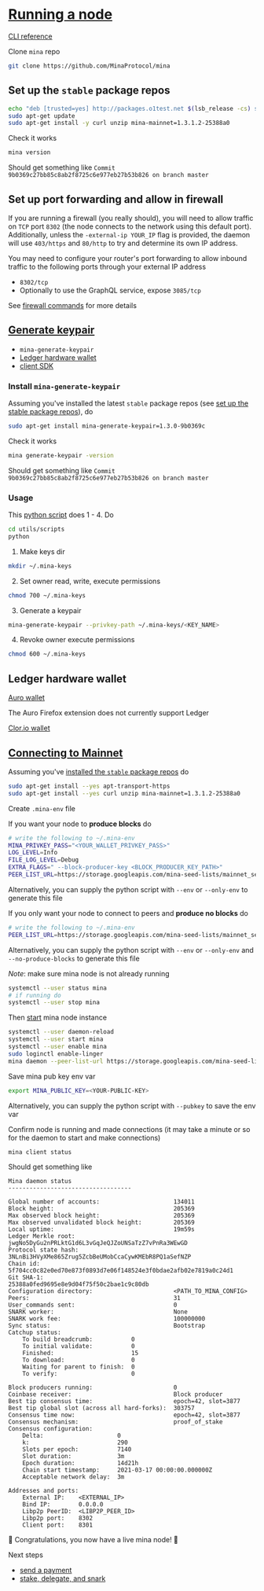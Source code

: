 # [Running a node](https://docs.minaprotocol.com/node-operators/getting-started)

[CLI reference](https://docs.minaprotocol.com/node-operators/mina-cli-reference)

Clone `mina` repo

```sh
git clone https://github.com/MinaProtocol/mina
```

## Set up the `stable` package repos

```sh
echo "deb [trusted=yes] http://packages.o1test.net $(lsb_release -cs) stable" | sudo tee /etc/apt/sources.list.d/mina.list
sudo apt-get update
sudo apt-get install -y curl unzip mina-mainnet=1.3.1.2-25388a0
```

Check it works

```sh
mina version
```

Should get something like `Commit 9b0369c27bb85c8ab2f8725c6e977eb27b53b826 on branch master`

## Set up port forwarding and allow in firewall

If you are running a firewall (you really should), you will need to allow traffic on `TCP` port `8302` (the node connects to the network using this default port). Additionally, unless the `-external-ip YOUR_IP` flag is provided, the daemon will use `403/https` and `80/http` to try and determine its own IP address.

You may need to configure your router's port forwarding to allow inbound traffic to the following ports through your external IP address

- `8302/tcp`
- Optionally to use the GraphQL service, expose `3085/tcp`

See [firewall commands](./helpful_commands.md#firewall) for more details

## [Generate keypair](https://docs.minaprotocol.com/node-operators/generating-a-keypair)

- `mina-generate-keypair`
- [Ledger hardware wallet](https://docs.minaprotocol.com/using-mina/ledger-hardware-wallet)
- [client SDK](https://docs.minaprotocol.com/node-operators/generating-a-keypair#client-sdk)

### Install `mina-generate-keypair`

Assuming you've installed the latest `stable` package repos (see [set up the stable package repos](./running_a_node.md#set-up-the-stable-package-repos)), do

```sh
sudo apt-get install mina-generate-keypair=1.3.0-9b0369c
```

Check it works

```sh
mina generate-keypair -version
```

Should get something like `Commit 9b0369c27bb85c8ab2f8725c6e977eb27b53b826 on branch master`

### Usage

This [python script](../utils/scripts/mina_gen_keypair.py) does 1 - 4. Do

```sh
cd utils/scripts
python
```

1. Make keys dir

```sh
mkdir ~/.mina-keys
```

2. Set owner read, write, execute permissions

```sh
chmod 700 ~/.mina-keys
```

3. Generate a keypair

```sh
mina-generate-keypair --privkey-path ~/.mina-keys/<KEY_NAME>
```

4. Revoke owner execute permissions

```sh
chmod 600 ~/.mina-keys
```

## Ledger hardware wallet

[Auro wallet](https://www.aurowallet.com/)

The Auro Firefox extension does not currently support Ledger

[Clor.io wallet](https://github.com/nerdvibe/clorio-client/releases/tag/v1.0.0)

## [Connecting to Mainnet](https://docs.minaprotocol.com/node-operators/connecting-to-the-network)

Assuming you've [installed the `stable` package repos](./running_a_node.md#set-up-the-stable-package-repos) do

```sh
sudo apt-get install --yes apt-transport-https
sudo apt-get install --yes curl unzip mina-mainnet=1.3.1.2-25388a0
```

Create `.mina-env` file

If you want your node to **produce blocks** do

```sh
# write the following to ~/.mina-env
MINA_PRIVKEY_PASS="<YOUR_WALLET_PRIVKEY_PASS>"
LOG_LEVEL=Info
FILE_LOG_LEVEL=Debug
EXTRA_FLAGS=" --block-producer-key <BLOCK_PRODUCER_KEY_PATH>"
PEER_LIST_URL=https://storage.googleapis.com/mina-seed-lists/mainnet_seeds.tx
```

Alternatively, you can supply the python script with `--env` or `--only-env` to generate this file

If you only want your node to connect to peers and **produce no blocks** do

```sh
# write the following to ~/.mina-env
PEER_LIST_URL=https://storage.googleapis.com/mina-seed-lists/mainnet_seeds.tx
```

Alternatively, you can supply the python script with `--env` or `--only-env` and `--no-produce-blocks` to generate this file

*Note*: make sure mina node is not already running

```sh
systemctl --user status mina
# if running do
systemctl --user stop mina
```

Then [start](../scripts/mina_start.sh) mina node instance

```sh
systemctl --user daemon-reload
systemctl --user start mina
systemctl --user enable mina
sudo loginctl enable-linger
mina daemon --peer-list-url https://storage.googleapis.com/mina-seed-lists/mainnet_seeds.txt
```

Save mina pub key env var

```sh
export MINA_PUBLIC_KEY=<YOUR-PUBLIC-KEY>
```

Alternatively, you can supply the python script with `--pubkey` to save the env var

Confirm node is running and made connections (it may take a minute or so for the daemon to start and make connections)

```sh
mina client status
```

Should get something like

```
Mina daemon status
-----------------------------------

Global number of accounts:                     134011
Block height:                                  205369
Max observed block height:                     205369
Max observed unvalidated block height:         205369
Local uptime:                                  19m59s
Ledger Merkle root:                            jwgNo5DyGu2nPRLktG1d6L3vGqJeQJZoUNSaTzZ7vPnRa3WEwGD
Protocol state hash:                           3NLnBi3HVyXMe865Zrug5ZcbBeUMobCcaCywKMEbR8PQ1aSefNZP
Chain id:                                      5f704cc0c82e0ed70e873f0893d7e06f148524e3f0bdae2afb02e7819a0c24d1
Git SHA-1:                                     25388a0fed9695e8e9d04f75f50c2bae1c9c80db
Configuration directory:                       <PATH_TO_MINA_CONFIG>
Peers:                                         31
User_commands sent:                            0
SNARK worker:                                  None
SNARK work fee:                                100000000
Sync status:                                   Bootstrap
Catchup status:                                
	To build breadcrumb:           0
	To initial validate:           0
	Finished:                      15
	To download:                   0
	Waiting for parent to finish:  0
	To verify:                     0

Block producers running:                       0
Coinbase receiver:                             Block producer
Best tip consensus time:                       epoch=42, slot=3877
Best tip global slot (across all hard-forks):  303757
Consensus time now:                            epoch=42, slot=3877
Consensus mechanism:                           proof_of_stake
Consensus configuration:                       
	Delta:                     0
	k:                         290
	Slots per epoch:           7140
	Slot duration:             3m
	Epoch duration:            14d21h
	Chain start timestamp:     2021-03-17 00:00:00.000000Z
	Acceptable network delay:  3m

Addresses and ports:                           
	External IP:    <EXTERNAL_IP>
	Bind IP:        0.0.0.0
	Libp2p PeerID:  <LIBP2P_PEER_ID>
	Libp2p port:    8302
	Client port:    8301
```

🎉 Congratulations, you now have a live mina node! 🎉

Next steps

- [send a payment](./sending_a_payment.md)
- [stake, delegate, and snark](./delegate_and_snark.md)
